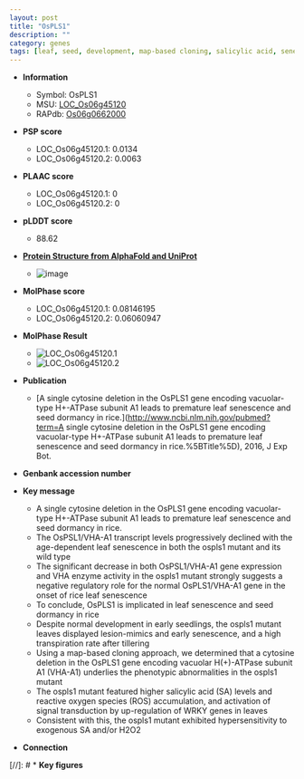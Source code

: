 ```yaml
---
layout: post
title: "OsPLS1"
description: ""
category: genes
tags: [leaf, seed, development, map-based cloning, salicylic acid, senescence, tillering, leaf senescence,  sa , SA, reactive oxygen species, dormancy]
---
```


* **Information**  
    + Symbol: OsPLS1  
    + MSU: [LOC_Os06g45120](http://rice.plantbiology.msu.edu/cgi-bin/ORF_infopage.cgi?orf=LOC_Os06g45120)  
    + RAPdb: [Os06g0662000](http://rapdb.dna.affrc.go.jp/viewer/gbrowse_details/irgsp1?name=Os06g0662000)  

* **PSP score**  
    + LOC_Os06g45120.1: 0.0134 
    + LOC_Os06g45120.2: 0.0063 

* **PLAAC score**  
    + LOC_Os06g45120.1: 0 
    + LOC_Os06g45120.2: 0 

* **pLDDT score**
    + 88.62

* **[Protein Structure from AlphaFold and UniProt](https://www.uniprot.org/uniprotkb/Q654B4/entry#structure)**
    + ![image](https://ricepsp.github.io/images/Q6/AF-Q654B4-F1.png)

* **MolPhase score**
    + LOC_Os06g45120.1: 0.08146195
    + LOC_Os06g45120.2: 0.06060947

* **MolPhase Result**
    + ![LOC_Os06g45120.1](https://304243504.github.io/Pictures/LOC_Os06g/LOC_Os06g45120.1.png)
    + ![LOC_Os06g45120.2](https://304243504.github.io/Pictures/LOC_Os06g/LOC_Os06g45120.2.png)

* **Publication**  
    + [A single cytosine deletion in the OsPLS1 gene encoding vacuolar-type H+-ATPase subunit A1 leads to premature leaf senescence and seed dormancy in rice.](http://www.ncbi.nlm.nih.gov/pubmed?term=A single cytosine deletion in the OsPLS1 gene encoding vacuolar-type H+-ATPase subunit A1 leads to premature leaf senescence and seed dormancy in rice.%5BTitle%5D), 2016, J Exp Bot.

* **Genbank accession number**  

* **Key message**  
    + A single cytosine deletion in the OsPLS1 gene encoding vacuolar-type H+-ATPase subunit A1 leads to premature leaf senescence and seed dormancy in rice.
    + The OsPSL1/VHA-A1 transcript levels progressively declined with the age-dependent leaf senescence in both the ospls1 mutant and its wild type
    + The significant decrease in both OsPSL1/VHA-A1 gene expression and VHA enzyme activity in the ospls1 mutant strongly suggests a negative regulatory role for the normal OsPLS1/VHA-A1 gene in the onset of rice leaf senescence
    + To conclude, OsPLS1 is implicated in leaf senescence and seed dormancy in rice
    + Despite normal development in early seedlings, the ospls1 mutant leaves displayed lesion-mimics and early senescence, and a high transpiration rate after tillering
    + Using a map-based cloning approach, we determined that a cytosine deletion in the OsPLS1 gene encoding vacuolar H(+)-ATPase subunit A1 (VHA-A1) underlies the phenotypic abnormalities in the ospls1 mutant
    + The ospls1 mutant featured higher salicylic acid (SA) levels and reactive oxygen species (ROS) accumulation, and activation of signal transduction by up-regulation of WRKY genes in leaves
    + Consistent with this, the ospls1 mutant exhibited hypersensitivity to exogenous SA and/or H2O2

* **Connection**  

[//]: # * **Key figures**  


